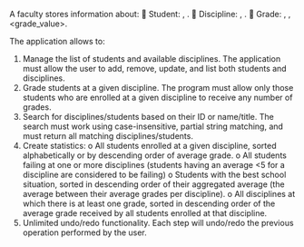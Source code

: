 
A faculty stores information about:
 Student: <studentID>, <name>.
 Discipline: <disciplineID>, <name>.
 Grade: <disciplineID>, <studentID>, <grade_value>.

The application allows to:
1. Manage the list of students and available disciplines. The application must allow the user to
add, remove, update, and list both students and disciplines.
2. Grade students at a given discipline. The program must allow only those students who are
enrolled at a given discipline to receive any number of grades.
3. Search for disciplines/students based on their ID or name/title. The search must work using
case-insensitive, partial string matching, and must return all matching disciplines/students.
4. Create statistics:
o All students enrolled at a given discipline, sorted alphabetically or by descending order
of average grade.
o All students failing at one or more disciplines (students having an average <5 for a
discipline are considered to be failing)
o Students with the best school situation, sorted in descending order of their aggregated
average (the average between their average grades per discipline).
o All disciplines at which there is at least one grade, sorted in descending order of the
average grade received by all students enrolled at that discipline.
5. Unlimited undo/redo functionality. Each step will undo/redo the previous operation
performed by the user.
